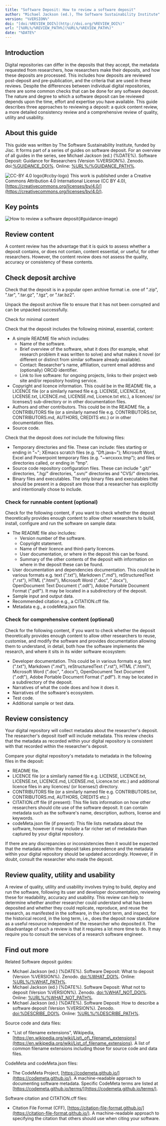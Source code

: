 ```yaml
---
title: "Software Deposit: How to review a software deposit"
author: "Michael Jackson (ed.), The Software Sustainability Institute"
version: "%VERSION%"
doi: "[doi:%REVIEW_DOI%](http://doi.org/%REVIEW_DOI%)"
url: "[%URL%/%REVIEW_PATH%](%URL%/%REVIEW_PATH%)"
date: "%DATE%"
---
```


## Introduction

Digital repositories can differ in the deposits that they accept, the metadata requested from researchers, how researchers make their deposits, and how these deposits are processed. This includes how deposits are reviewed post-deposit and pre-publication, and the criteria that are used in these reviews. Despite the differences between individual digital repositories, there are some common checks that can be done for any software deposit. The nature and degree to which a software deposit can be reviewed depends upon the time, effort and expertise you have available. This guide describes three approaches to reviewing a deposit: a quick content review, a more detailed consistency review and a comprehensive review of quality, utility and usability.

## About this guide

This guide was written by The Software Sustainability Institute, funded by Jisc. It forms part of a series of guides on software deposit. For an overview of all guides in the series, see Michael Jackson (ed.) (%DATE%). Software Deposit: Guidance for Researchers (Version %VERSION%). Zenodo. doi:[%GUIDANCE_DOI%](http://doi.org/%GUIDANCE_DOI%). Online: [%URL%/%GUIDANCE_PATH%](%URL%/%GUIDANCE_PATH%).

![CC-BY 4.0 logo](./images/cc-by.png){#ccby-logo} This work is published under a Creative Commons Attribution 4.0 International License (CC BY 4.0), [https://creativecommons.org/licenses/by/4.0/](https://creativecommons.org/licenses/by/4.0/).

## Key points

![How to review a software deposit](./images/HowToReviewSoftwareDeposit.png){#guidance-image}

## Review content

A content review has the advantage that it is quick to assess whether a deposit contains, or does not contain, content essential, or useful, for other researchers. However, the content review does not assess the quality, accuracy or consistency of these contents.

## Check deposit archive

Check that the deposit is in a popular open archive format i.e. one of ".zip", ".tar", ".tar.gz", ".tgz", or ".tar.bz2".

Unpack the deposit archive file to ensure that it has not been corrupted and can be unpacked successfully.

Check for minimal content

Check that the deposit includes the following minimal, essential, content:

* A simple README file which includes:
  - Name of the software.
  - Brief overview of the software, what it does (for example, what research problem it was written to solve) and what makes it novel (or different or distinct from similar software already available).
  - Contact: Researcher's name, affiliation, current email address and (optionally) ORCiD identifier.
  - Link to live software: for ongoing projects, links to their project web site and/or repository hosting service.
* Copyright and licence information. This could be in the README file, a LICENCE file (or a similarly named file e.g. LICENSE, LICENCE.txt, LICENSE.txt, LICENCE.md, LICENSE.md, Licence.txt etc.), a licences/ (or licenses/) sub-directory or in other documentation files.
* Authors and other contributors. This could be in the README file, a CONTRIBUTORS file (or a similarly named file e.g. CONTRIBUTORS.txt, CONTRIBUTORS.md, AUTHORS, CREDITS etc.) or in other documentation files.
* Source code.

Check that the deposit does _not_ include the following files:

* Temporary directories and file. These can include: files starting or ending in "~"; XEmacs scratch files (e.g. "Dft.java~"); Microsoft Word, Excel and Powerpoint temporary files (e.g. "~wrcxxxx.tmp"); and files or directories called, or ending in "tmp".
* Source code repository configuration files. These can include ".git/" directories, ".hg/" directories, ".svn/" directories and "CVS/" directories.
* Binary files and executables. The only binary files and executables that should be present in a deposit are those that a researcher has explicitly and intentionally chose to include.

### Check for runnable content (optional)

Check for the following content, if you want to check whether the deposit theoretically provides enough content to allow other researchers to build, install, configure and run the software on sample data:

* The README file also includes:
  - Version number of the software.
  - Copyright statement.
  - Name of their licence and third-party licences.
  - User documentation, or where in the deposit this can be found.
  - Summary of the other contents of the deposit with information on where in the deposit these can be found.
* User documentation and dependencies documentation. This could be in various formats e.g. text (".txt"), Markdown (".md"), reStructuredText (".rst"), HTML (".html"), Microsoft Word (".doc", ".docx"), OpenDocument Text Document (".odt"), Adobe Portable Document Format (".pdf"). It may be located in a subdirectory of the deposit.
* Sample input and output data.
* Recommended citation e.g., a CITATION.cff file.
* Metadata e.g., a codeMeta.json file.

### Check for comprehensive content (optional)

Check for the following content, if you want to check whether the deposit theoretically provides enough content to allow other researchers to reuse, customise, and modify the software and provides documentation allowing them to understand, in detail, both how the software implements the research, and where it sits in its wider software ecosystem:

* Developer documentation. This could be in various formats e.g. text (".txt"), Markdown (".md"), reStructuredText (".rst"), HTML (".html"), Microsoft Word (".doc", ".docx"), OpenDocument Text Document (".odt"), Adobe Portable Document Format (".pdf"). It may be located in a subdirectory of the deposit.
* Narratives of what the code does and how it does it.
* Narratives of the software's ecosystem.
* Test code.
* Additional sample or test data.

## Review consistency

Your digital repository will collect metadata about the researcher's deposit. The researcher's deposit itself will include metadata. This review checks that the metadata as recorded within your digital repository is consistent with that recorded within the researcher's deposit.

Compare your digital repository's metadata to metadata in the following files in the deposit:

* README file.
* LICENCE file (or a similarly named file e.g. LICENSE, LICENCE.txt, LICENSE.txt, LICENCE.md, LICENSE.md, Licence.txt etc.) and additional licence files in any licences/ (or licenses/) directory.
* CONTRIBUTORS file (or a similarly named file e.g. CONTRIBUTORS.txt, CONTRIBUTORS.md, AUTHORS, CREDITS etc.)
* CITATION.cff file (if present): This file lists information on how other researchers should cite use of the software deposit. It can contain metadata such as the software's name, description, authors, license and keywords.
* codeMeta.json file (if present): This file lists metadata about the software, however it may include a far richer set of metadata than captured by your digital repository.

If there are any discrepancies or inconsistencies then it would be expected that the metadata within the deposit takes precedence and the metadata within your digital repository should be updated accordingly. However, if in doubt, consult the researcher who made the deposit.

## Review quality, utility and usability

A review of quality, utility and usability involves trying to build, deploy and run the software, following its user and developer documentation, reviewing these for readability, accuracy and usability. This review can help to determine whether another researcher could understand what has been deposited and whether they could replicate, reproduce, and reuse the research, as manifested in the software, in the short term, and inspect, for the historical record, in the long term, i.e., does the deposit now standalone as a useful resource independent of the researcher who deposited it. The disadvantage of such a review is that it requires a lot more time to do. It may require you to consult the services of a research software engineer.

## Find out more

Related Software deposit guides:

* Michael Jackson (ed.) (%DATE%). Software Deposit: What to deposit (Version %VERSION%). Zenodo. [doi:%WHAT_DOI%](http://doi.org/%WHAT_DOI%). Online: [%URL%/%WHAT_PATH%](%URL%/%WHAT_PATH%).
* Michael Jackson (ed.) (%DATE%). Software Deposit: What not to deposit (Version %VERSION%). Zenodo. [doi:%WHAT_NOT_DOI%](http://doi.org/%WHAT_NOT_DOI%). Online: [%URL%/%WHAT_NOT_PATH%](%URL%/%WHAT_NOT_PATH%).
* Michael Jackson (ed.) (%DATE%). Software Deposit: How to describe a software deposit (Version %VERSION%). Zenodo. [doi:%DESCRIBE_DOI%](http://doi.org/%DESCRIBE_DOI%). Online: [%URL%/%DESCRIBE_PATH%](%URL%/%DESCRIBE_PATH%).

Source code and data files:

* "List of filename extensions", Wikipedia, [https://en.wikipedia.org/wiki/List\_of\_filename\_extensions](https://en.wikipedia.org/wiki/List_of_filename_extensions). A list of common filename extensions including those for source code and data files.

CodeMeta and codeMeta.json files:

* The CodeMeta Project, [https://codemeta.github.io/](https://codemeta.github.io/). A machine-readable approach to documenting software metadata. Specific CodeMeta terms are listed at [https://codemeta.github.io/terms/](https://codemeta.github.io/terms/).

Software citation and CITATION.cff files:

* Citation File Format (CFF), [https://citation-file-format.github.io/](https://citation-file-format.github.io/). A machine-readable approach to specifying the citation that others should use when citing your software.
